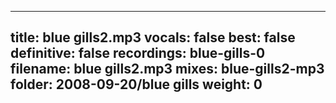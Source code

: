 
---
title: blue gills2.mp3
vocals: false
best: false
definitive: false
recordings: blue-gills-0
filename: blue gills2.mp3
mixes: blue-gills2-mp3
folder: 2008-09-20/blue gills
weight: 0
---
